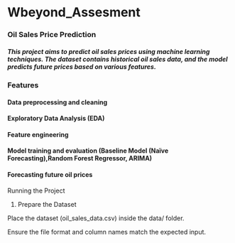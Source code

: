 # Wbeyond_Assesment
### Oil Sales Price Prediction

##### This project aims to predict oil sales prices using machine learning techniques. The dataset contains historical oil sales data, and the model predicts future prices based on various features.

### Features

#### Data preprocessing and cleaning

#### Exploratory Data Analysis (EDA)

#### Feature engineering

#### Model training and evaluation (Baseline Model (Naïve Forecasting),Random Forest Regressor, ARIMA)

#### Forecasting future oil prices

Running the Project

1. Prepare the Dataset

Place the dataset (oil_sales_data.csv) inside the data/ folder.

Ensure the file format and column names match the expected input.
